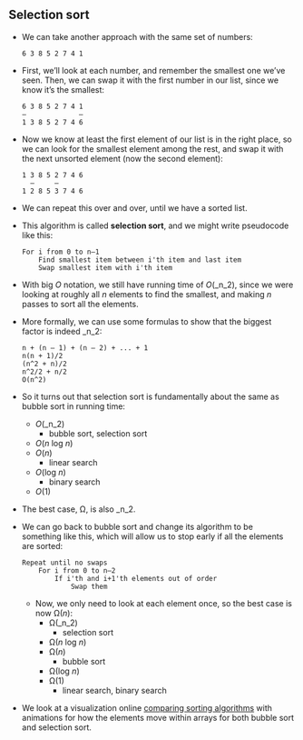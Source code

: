 
Selection sort
--------------

*   We can take another approach with the same set of numbers:
    
        6 3 8 5 2 7 4 1
        
    
*   First, we’ll look at each number, and remember the smallest one we’ve seen. Then, we can swap it with the first number in our list, since we know it’s the smallest:
    
        6 3 8 5 2 7 4 1
        –             –
        1 3 8 5 2 7 4 6
        
    
*   Now we know at least the first element of our list is in the right place, so we can look for the smallest element among the rest, and swap it with the next unsorted element (now the second element):
    
        1 3 8 5 2 7 4 6
          –     –
        1 2 8 5 3 7 4 6
        
    
*   We can repeat this over and over, until we have a sorted list.
*   This algorithm is called **selection sort**, and we might write pseudocode like this:
    
        For i from 0 to n–1
            Find smallest item between i'th item and last item
            Swap smallest item with i'th item
        
    
*   With big _O_ notation, we still have running time of _O_(_n_2), since we were looking at roughly all _n_ elements to find the smallest, and making _n_ passes to sort all the elements.
*   More formally, we can use some formulas to show that the biggest factor is indeed _n_2:
    
        n + (n – 1) + (n – 2) + ... + 1
        n(n + 1)/2
        (n^2 + n)/2
        n^2/2 + n/2
        O(n^2)
        
    
*   So it turns out that selection sort is fundamentally about the same as bubble sort in running time:
    *   _O_(_n_2)
        *   bubble sort, selection sort
    *   _O_(_n_ log _n_)
    *   _O_(_n_)
        *   linear search
    *   _O_(log _n_)
        *   binary search
    *   _O_(1)
*   The best case, Ω, is also _n_2.
*   We can go back to bubble sort and change its algorithm to be something like this, which will allow us to stop early if all the elements are sorted:
    
        Repeat until no swaps
            For i from 0 to n–2
                If i'th and i+1'th elements out of order
                    Swap them
        
    
    *   Now, we only need to look at each element once, so the best case is now Ω(_n_):
        *   Ω(_n_2)
            *   selection sort
        *   Ω(_n_ log _n_)
        *   Ω(_n_)
            *   bubble sort
        *   Ω(log _n_)
        *   Ω(1)
            *   linear search, binary search
*   We look at a visualization online [comparing sorting algorithms](https://www.cs.usfca.edu/~galles/visualization/ComparisonSort.html) with animations for how the elements move within arrays for both bubble sort and selection sort.
